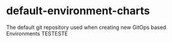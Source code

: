 # default-environment-charts
The default git repository used when creating new GitOps based Environments
TESTESTE
